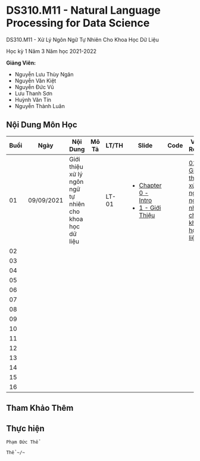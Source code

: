 # DS310.M11 - Natural Language Processing for Data Science



DS310.M11 - Xử Lý Ngôn Ngữ Tự Nhiên Cho Khoa Học Dữ Liệu 


Học kỳ 1 Năm 3 Năm học 2021-2022 

**Giảng Viên:** 
- Nguyễn Lưu Thùy Ngân
- Nguyễn Văn Kiệt
- Nguyễn Đức Vũ
- Lưu Thanh Sơn
- Huỳnh Văn Tín
- Nguyễn Thành Luân

## Nội Dung Môn Học

| Buổi | Ngày | Nội Dung | Mô Tả | LT/TH | Slide | Code | Video Record |
| ----- | ----- | ----- | ----- | ----- | ----- | ----- | ----- |
| 01 | 09/09/2021 | Giới thiệu xử lý ngôn ngữ tự nhiên cho khoa học dữ liệu |  | LT-01 | <ul><li> [Chapter 0 - Intro](https://github.com/PhamThe-KHDL/DS310.M11-Natural-Language-Processing-for-Data-Science/blob/main/L%C3%9D%20THUY%E1%BA%BET/WEEK%2001%20-%2009-09-2021/Chapter%200%20-%20Intro.pdf) </li><li> [1 - Giới Thiệu](https://github.com/PhamThe-KHDL/DS310.M11-Natural-Language-Processing-for-Data-Science/blob/main/L%C3%9D%20THUY%E1%BA%BET/WEEK%2001%20-%2009-09-2021/1-gioi%20thieu.pdf) </li></ul> |  | [01 - Giới thiệu xử lý ngôn ngữ tự nhiên cho khoa học dữ liệu](https://youtu.be/d_rMqaJR1_I) |
| 02 |  |  |  |  |  |  |  |
| 03 |  |  |  |  |  |  |  |
| 04 |  |  |  |  |  |  |  |
| 05 |  |  |  |  |  |  |  |
| 06 |  |  |  |  |  |  |  |
| 07 |  |  |  |  |  |  |  |
| 08 |  |  |  |  |  |  |  |
| 09 |  |  |  |  |  |  |  |
| 10 |  |  |  |  |  |  |  |
| 11 |  |  |  |  |  |  |  |
| 12 |  |  |  |  |  |  |  |
| 13 |  |  |  |  |  |  |  |
| 14 |  |  |  |  |  |  |  |
| 15 |  |  |  |  |  |  |  |
| 16 |  |  |  |  |  |  |  |




## Tham Khảo Thêm




## Thực hiện

```
Phạm Đức Thể

Thể ~/~
```
